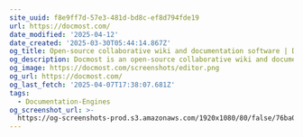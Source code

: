 ```yaml
---
site_uuid: f8e9ff7d-57e3-481d-bd8c-ef8d794fde19
url: https://docmost.com/
date_modified: '2025-04-12'
date_created: '2025-03-30T05:44:14.867Z'
og_title: Open-source collaborative wiki and documentation software | Docmost
og_description: Docmost is an open-source collaborative wiki and documentation software
og_image: https://docmost.com/screenshots/editor.png
og_url: https://docmost.com/
og_last_fetch: '2025-04-07T17:38:07.681Z'
tags:
  - Documentation-Engines
og_screenshot_url: >-
  https://og-screenshots-prod.s3.amazonaws.com/1920x1080/80/false/76ba059282b1d10ebc7310a42a451a3b50474b59de151f45c912238a72c09d9d.jpeg
---
```






